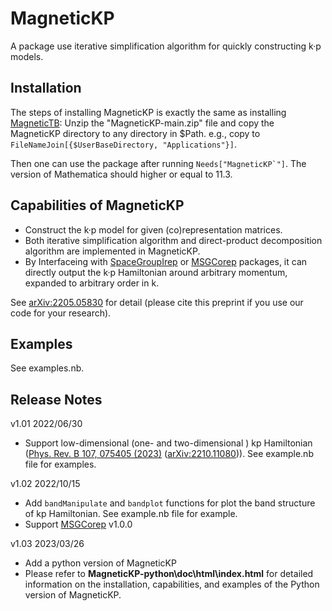 # MagneticKP

A package use iterative simplification algorithm for quickly constructing k·p models.


## Installation

The steps of installing MagneticKP is exactly the same as installing [MagneticTB](https://github.com/zhangzeyingvv/MagneticTB):
Unzip the "MagneticKP-main.zip" file and copy the MagneticKP directory to any directory in $Path. e.g.,
copy to ```FileNameJoin[{$UserBaseDirectory, "Applications"}]```.


Then one can use the package after running ```Needs["MagneticKP`"]```.
The version of Mathematica should higher or equal to 11.3.

## Capabilities of MagneticKP

* Construct the k·p model for given (co)representation matrices.
* Both iterative simplification algorithm and direct-product decomposition algorithm are implemented in MagneticKP.
* By Interfaceing with [SpaceGroupIrep](https://github.com/goodluck1982/SpaceGroupIrep) or [MSGCorep](https://github.com/goodluck1982/MSGCorep) packages, it can directly output the k·p Hamiltonian around arbitrary momentum, expanded to arbitrary order in k.

See [arXiv:2205.05830](https://arxiv.org/abs/2205.05830) for detail (please cite this preprint if you use our code for your research).

## Examples

See examples.nb.

## Release Notes

v1.01   2022/06/30

* Support low-dimensional (one- and two-dimensional ) kp Hamiltonian ([Phys. Rev. B 107, 075405 (2023)](https://link.aps.org/doi/10.1103/PhysRevB.107.075405) ([arXiv:2210.11080](https://arxiv.org/abs/2210.11080))). See example.nb file for examples.

v1.02   2022/10/15

* Add ```bandManipulate``` and ```bandplot``` functions for plot the band structure of kp Hamiltonian. See example.nb file for example.
* Support [MSGCorep](https://github.com/goodluck1982/MSGCorep) v1.0.0

v1.03   2023/03/26

* Add a python version of MagneticKP
* Please refer to **MagneticKP-python\doc\html\index.html** for detailed information on the installation, capabilities, and examples of the Python version of MagneticKP.


